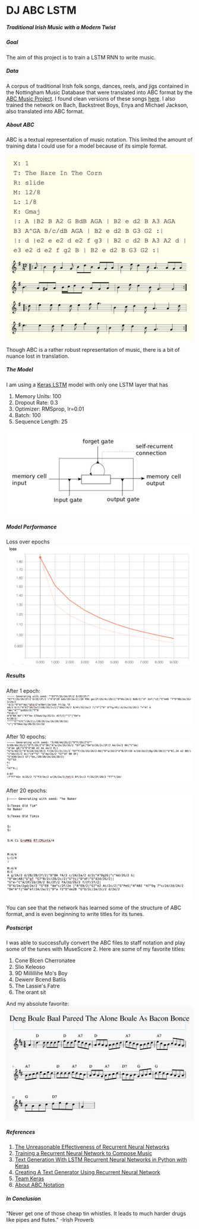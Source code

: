 # DJ ABC LSTM
##### Traditional Irish Music with a Modern Twist

##### Goal
The aim of this project is to train a LSTM RNN to write music.

##### Data
A corpus of traditional Irish folk songs, dances, reels, and jigs contained in the Nottingham Music Database that were translated into ABC format by the [ABC Music Project](http://abc.sourceforge.net/NMD/). I found clean versions of these songs [here](http://abc.sourceforge.net/NMD/). I also trained the network on Bach, Backstreet Boys, Enya and Michael Jackson, also translated into ABC format.

##### About ABC
ABC is a textual representation of music notation. This limited the amount of training data I could use for a model because of its simple format.

![ABC](images/abc.png) ![staff](images/abc_music.png)

Though ABC is a rather robust representation of music, there is a bit of nuance lost in translation.

##### The Model

I am using a [Keras LSTM](https://keras.io/layers/recurrent/#lstm) model with only one LSTM layer that has
1. Memory Units: 100
2. Dropout Rate: 0.3
3. Optimizer: RMSprop, lr=0.01
4. Batch: 100
5. Sequence Length: 25

![model](images/use_this.png)

##### Model Performance

Loss over epochs
![loss_one](images/log_one.png)

##### Results
After 1 epoch:
![one_epoch](images/one_epoch.png)

After 10 epochs:
![ten_epoch](images/ten_epochs.png)

After 20 epochs:
![twenty_epochs](images/twenty_epochs.png)
You can see that the network has learned some of the structure of ABC format, and is even beginning to write titles for its tunes.

##### Postscript
I was able to successfully convert the ABC files to staff notation and play some of the tunes with MuseScore 2. Here are some of my favorite titles:

1. Cone Blcen Cherronatee
2. Slio Keleoso
3. 9D Millillihe Mo's Boy
4. Dewenr Bcend Batlis
5. The Lassie's Fatre
6. The orant sit

And my absolute favorite:
![song](images/song.png)


##### References
1. [The Unreasonable Effectiveness of Recurrent Neural Networks](http://karpathy.github.io/2015/05/21/rnn-effectiveness/)
2. [Training a Recurrent Neural Network to Compose Music](https://maraoz.com/2016/02/02/abc-rnn/)
3. [Text Generation With LSTM Recurrent Neural Networks in Python with Keras](https://machinelearningmastery.com/text-generation-lstm-recurrent-neural-networks-python-keras/)
4. [Creating A Text Generator Using Recurrent Neural Network](https://chunml.github.io/ChunML.github.io/project/Creating-Text-Generator-Using-Recurrent-Neural-Network/)
5. [Team Keras](https://github.com/keras-team)
6. [About ABC Notation](http://abcnotation.com/about)

##### In Conclusion
"Never get one of those cheap tin whistles. It leads to much harder drugs like pipes and flutes." -Irish Proverb
